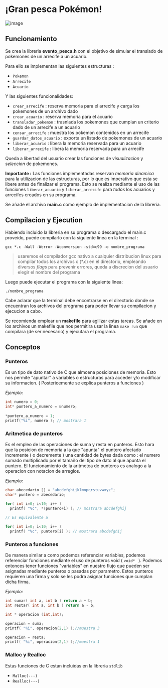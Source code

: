 # ¡Gran pesca Pokémon!

![image](https://images-wixmp-ed30a86b8c4ca887773594c2.wixmp.com/f/4fd9f2ad-e10f-43d5-83c4-4a1014d767af/d9a9dfy-26411b0a-f9bc-472a-aab9-eeab31048385.jpg/v1/fill/w_800,h_451,q_75,strp/pokemon_fishing_by_kafel88_d9a9dfy-fullview.jpg?token=eyJ0eXAiOiJKV1QiLCJhbGciOiJIUzI1NiJ9.eyJzdWIiOiJ1cm46YXBwOiIsImlzcyI6InVybjphcHA6Iiwib2JqIjpbW3siaGVpZ2h0IjoiPD00NTEiLCJwYXRoIjoiXC9mXC80ZmQ5ZjJhZC1lMTBmLTQzZDUtODNjNC00YTEwMTRkNzY3YWZcL2Q5YTlkZnktMjY0MTFiMGEtZjliYy00NzJhLWFhYjktZWVhYjMxMDQ4Mzg1LmpwZyIsIndpZHRoIjoiPD04MDAifV1dLCJhdWQiOlsidXJuOnNlcnZpY2U6aW1hZ2Uub3BlcmF0aW9ucyJdfQ.8qiwRMe1N6plT2YnLTMLVbScHyD2j5zp_6Yhi_4Y5vc)

## Funcionamiento

  Se crea la libreria **evento_pesca.h** con el objetivo de simular el translado de pokemones de un arrecife a un acuario.
  
  Para ello se implementan las siguientes estructuras :
  * `Pokemon`
  * `Arrecife`
  * `Acuario`
  
  Y las siguientes funcionalidades:
  * `crear_arrecife` : reserva memoria para el arrecife y carga los pokemones de un archivo dado
  * `crear_acuario` : reserva memoria para el acuario
  * `transladar_pokemon` : trasnlada los pokemones que cumplan un criterio dado de un arrecife a un acuario
  * `censar_arrecife` : muestra los pokemon contenidos en un arrecife
  * `guardar_datos_acuario` : exporta un listado de pokemones de un acuario
  * `liberar_acuario` : libera la memoria reservada para un acuario
  * `liberar_arrecife` :  libera la memoria reservada para un arrecife
  
  Queda a libertad del usuario crear las funciones de *visualizacion* y *seleccion* de pokemones.
  
  **Importante :** Las funciones implementadas reservan *memoria dinamica* para la utilizacion de las estructuras, 
  por lo que es imperativo que esta se libere antes de finalizar el programa. 
  Esto se realiza mediante el uso de las funciones `liberar_acuario` y `liberar_arrecife` 
  para *todos* los acuarios y arrecifes creados en su programa.
  
  Se añade el archivo **main.c** como ejemplo de implementacion de la libreria.

## Compilacion y Ejecution

  Habiendo incluido la libreria en su programa o descargado el main.c proveido, 
  puede compilarlo con la siguiente linea en la terminal :
  
  ` gcc *.c -Wall -Werror -Wconversion -std=c99 -o nombre_programa `
  > usaremos el compilador gcc nativo a cualquier distribucion linux para compilar todos los archivos c (\*.c)
    en el directorio, empleando diversos *flags* para prevenir errores, 
    queda a discrecion del usuario elegir el nombre del programa
    
  Luego puede ejecutar el programa con la siguiente linea:
  
  `./nombre_programa`
  
  Cabe aclarar que la terminal debe encontrarse en el directorio donde se encuentran los archivos del programa
  para poder llevar su compilacion y ejecucion a cabo.
  
  Se recomienda  emplear un **makefile** para agilizar estas tareas. 
  Se añade en los archivos un makefile que nos permitira usar la linea `make run`
  que compilara (de ser necesario) y ejecutara el programa.

## Conceptos
  
  ### Punteros
  Es un tipo de dato nativo de C que almcena posiciones de memoria.
  Esto nos permite "apuntar" a variables o estructuras para acceder y/o modificar su informacion.
  ( Posterioemente se explica punteros a funciones )
    
  *Ejemplo:*
    
   ```C
   int numero = 0;
   int* puntero_a_numero = &numero;
    
   *puntero_a_numero = 1;
   printf("%i", numero ); // mostrara 1
   ```
    
  ### Aritmetica de punteros
  Es el empleo de las operaciones de suma y resta en punteros. 
  Esto hara que la posicion de memoria a la que "apunta" el puntero afectado incremente ( o decremente )
  una cantidad de bytes dada como : el numero sumado multiplicado por el tamaño del tipo de dato al que apunta el puntero.
  El funcionamiento de la aritmetca de punteros es analogo a la operacion con notacion de  arreglos. 
  
  *Ejemplo:*
  
  ```C
  char abecedario [] = "abcdefghijklmopqrstuvwxyz";
  char* puntero = abecedario;
  
  for( int i=0; i<10; i++ )
    printf( "%c", *(puntero+i) ); // mostrara abcdefghij
    
  // Es equivalente a
  
  for( int i=0; i<10; i++ )
    printf( "%c", puntero[i] ); // mostrara abcdefghij
  ```
    
  ### Punteros a funciones
  De manera similar a como podemos referenciar variables, 
  podemos referenciar funciones mediante el uso de punteros void ( `void* ` ).
  Podemos entonces tener funciones "variables" en nuestro flujo que pueden ser asignadas mediante punteros o pasadas por parametro.
  Estos punteros requieren una firma y solo se les podra asignar funciones que cumplan dicha firma.
  
  *Ejemplo:*
  ```C
  int sumar( int a, int b ) return a + b;
  int restar( int a, int b ) return a - b;
  
  int * operacion (int,int);
  
  operacion = suma;
  printf( "%i", operacion(2,1) );//muestra 3
  
  operacion = resta;
  printf( "%i", operacion(2,1) );//muestra 1
  ```
    
  ### Malloc y Realloc
  Estas funciones de C estan incluidas en la libreria `stdlib`
  * `Malloc(---)`
  * `Realloc(---)`
